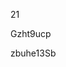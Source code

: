 21
































































Gzht9ucp































zbuhe13Sb

